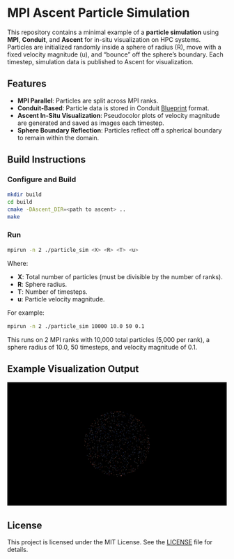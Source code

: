 # MPI Ascent Particle Simulation

This repository contains a minimal example of a **particle simulation** using **MPI**, **Conduit**, and **Ascent** for in-situ visualization on HPC systems. Particles are initialized randomly inside a sphere of radius \(R\), move with a fixed velocity magnitude \(u\), and “bounce” off the sphere’s boundary. Each timestep, simulation data is published to Ascent for visualization.

## Features

- **MPI Parallel**: Particles are split across MPI ranks.  
- **Conduit-Based**: Particle data is stored in Conduit [Blueprint](https://llnl-conduit.readthedocs.io/en/latest/blueprint.html) format.  
- **Ascent In-Situ Visualization**: Pseudocolor plots of velocity magnitude are generated and saved as images each timestep.  
- **Sphere Boundary Reflection**: Particles reflect off a spherical boundary to remain within the domain.

## Build Instructions

### Configure and Build
```bash
mkdir build
cd build
cmake -DAscent_DIR=<path to ascent> ..
make
```

### Run
```bash
mpirun -n 2 ./particle_sim <X> <R> <T> <u>
```

Where:
- **X**: Total number of particles (must be divisible by the number of ranks).
- **R**: Sphere radius.
- **T**: Number of timesteps.
- **u**: Particle velocity magnitude.

For example:
```bash
mpirun -n 2 ./particle_sim 10000 10.0 50 0.1
```
This runs on 2 MPI ranks with 10,000 total particles (5,000 per rank), a sphere radius of 10.0, 50 timesteps, and velocity magnitude of 0.1.

## Example Visualization Output
![Example Visualization Output](example.png "Example Visualization Output")


## License
This project is licensed under the MIT License. See the [LICENSE](LICENSE) file for details.
